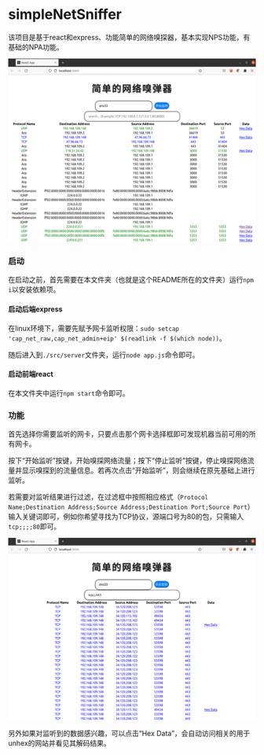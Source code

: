 # simpleNetSniffer

该项目是基于react和express、功能简单的网络嗅探器，基本实现NPS功能，有基础的NPA功能。

![1](https://github.com/UCASZ/simpleNetSniffer/raw/main/pics/1.png)

### 启动

在启动之前，首先需要在本文件夹（也就是这个README所在的文件夹）运行`npm i`以安装依赖项。

#### 启动后端express

在linux环境下，需要先赋予网卡监听权限：`sudo setcap 'cap_net_raw,cap_net_admin+eip' $(readlink -f $(which node))`。

随后进入到`./src/server`文件夹，运行`node app.js`命令即可。

#### 启动前端react

在本文件夹中运行`npm start`命令即可。

### 功能

首先选择你需要监听的网卡，只要点击那个网卡选择框即可发现机器当前可用的所有网卡。

按下“开始监听”按键，开始嗅探网络流量；按下“停止监听”按键，停止嗅探网络流量并显示嗅探到的流量信息。若再次点击“开始监听”，则会继续在原先基础上进行监听。

若需要对监听结果进行过滤，在过滤框中按照相应格式（`Protocol Name;Destination Address;Source Address;Destination Port;Source Port`）输入关键词即可，例如你希望寻找为TCP协议，源端口号为80的包，只需输入`tcp;;;;80`即可。

![2](https://github.com/UCASZ/simpleNetSniffer/raw/main/pics/2.png)

另外如果对监听到的数据感兴趣，可以点击“Hex Data”，会自动访问相关的用于unhex的网站并看见其解码结果。

